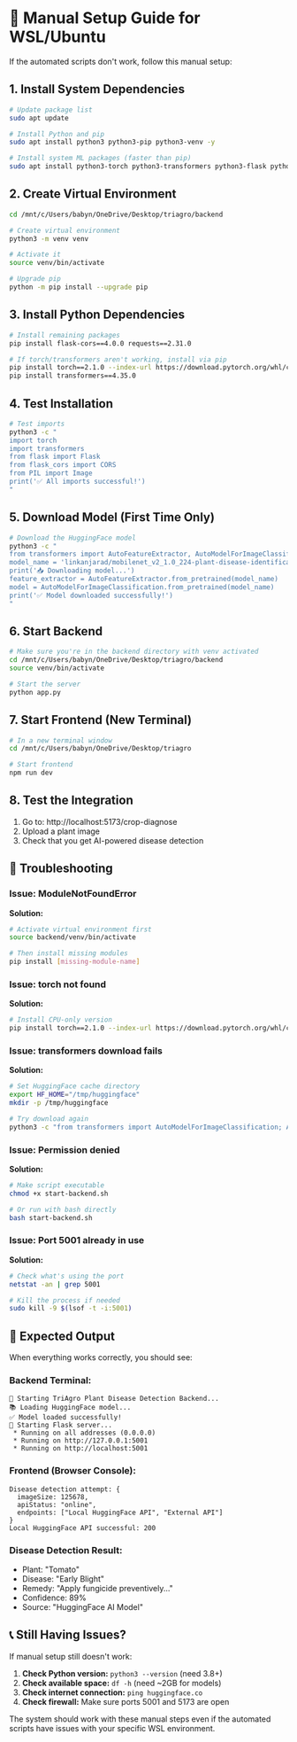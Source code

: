 # 🔧 Manual Setup Guide for WSL/Ubuntu

If the automated scripts don't work, follow this manual setup:

## 1. Install System Dependencies

```bash
# Update package list
sudo apt update

# Install Python and pip
sudo apt install python3 python3-pip python3-venv -y

# Install system ML packages (faster than pip)
sudo apt install python3-torch python3-transformers python3-flask python3-pil -y
```

## 2. Create Virtual Environment

```bash
cd /mnt/c/Users/babyn/OneDrive/Desktop/triagro/backend

# Create virtual environment
python3 -m venv venv

# Activate it
source venv/bin/activate

# Upgrade pip
python -m pip install --upgrade pip
```

## 3. Install Python Dependencies

```bash
# Install remaining packages
pip install flask-cors==4.0.0 requests==2.31.0

# If torch/transformers aren't working, install via pip
pip install torch==2.1.0 --index-url https://download.pytorch.org/whl/cpu
pip install transformers==4.35.0
```

## 4. Test Installation

```bash
# Test imports
python3 -c "
import torch
import transformers
from flask import Flask
from flask_cors import CORS
from PIL import Image
print('✅ All imports successful!')
"
```

## 5. Download Model (First Time Only)

```bash
# Download the HuggingFace model
python3 -c "
from transformers import AutoFeatureExtractor, AutoModelForImageClassification
model_name = 'linkanjarad/mobilenet_v2_1.0_224-plant-disease-identification'
print('📥 Downloading model...')
feature_extractor = AutoFeatureExtractor.from_pretrained(model_name)
model = AutoModelForImageClassification.from_pretrained(model_name)
print('✅ Model downloaded successfully!')
"
```

## 6. Start Backend

```bash
# Make sure you're in the backend directory with venv activated
cd /mnt/c/Users/babyn/OneDrive/Desktop/triagro/backend
source venv/bin/activate

# Start the server
python app.py
```

## 7. Start Frontend (New Terminal)

```bash
# In a new terminal window
cd /mnt/c/Users/babyn/OneDrive/Desktop/triagro

# Start frontend
npm run dev
```

## 8. Test the Integration

1. Go to: http://localhost:5173/crop-diagnose
2. Upload a plant image
3. Check that you get AI-powered disease detection

## 🐛 Troubleshooting

### Issue: ModuleNotFoundError

**Solution:**
```bash
# Activate virtual environment first
source backend/venv/bin/activate

# Then install missing modules
pip install [missing-module-name]
```

### Issue: torch not found

**Solution:**
```bash
# Install CPU-only version
pip install torch==2.1.0 --index-url https://download.pytorch.org/whl/cpu
```

### Issue: transformers download fails

**Solution:**
```bash
# Set HuggingFace cache directory
export HF_HOME="/tmp/huggingface"
mkdir -p /tmp/huggingface

# Try download again
python3 -c "from transformers import AutoModelForImageClassification; AutoModelForImageClassification.from_pretrained('linkanjarad/mobilenet_v2_1.0_224-plant-disease-identification')"
```

### Issue: Permission denied

**Solution:**
```bash
# Make script executable
chmod +x start-backend.sh

# Or run with bash directly
bash start-backend.sh
```

### Issue: Port 5001 already in use

**Solution:**
```bash
# Check what's using the port
netstat -an | grep 5001

# Kill the process if needed
sudo kill -9 $(lsof -t -i:5001)
```

## 🎯 Expected Output

When everything works correctly, you should see:

### Backend Terminal:
```
🌱 Starting TriAgro Plant Disease Detection Backend...
📚 Loading HuggingFace model...
✅ Model loaded successfully!
🚀 Starting Flask server...
 * Running on all addresses (0.0.0.0)
 * Running on http://127.0.0.1:5001
 * Running on http://localhost:5001
```

### Frontend (Browser Console):
```
Disease detection attempt: {
  imageSize: 125678,
  apiStatus: "online", 
  endpoints: ["Local HuggingFace API", "External API"]
}
Local HuggingFace API successful: 200
```

### Disease Detection Result:
- Plant: "Tomato"
- Disease: "Early Blight" 
- Remedy: "Apply fungicide preventively..."
- Confidence: 89%
- Source: "HuggingFace AI Model"

## 📞 Still Having Issues?

If manual setup still doesn't work:

1. **Check Python version:** `python3 --version` (need 3.8+)
2. **Check available space:** `df -h` (need ~2GB for models)
3. **Check internet connection:** `ping huggingface.co`
4. **Check firewall:** Make sure ports 5001 and 5173 are open

The system should work with these manual steps even if the automated scripts have issues with your specific WSL environment.